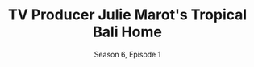 ---
layout: post
title: TV Producer Julie Marot's Tropical Bali Home
subtitle: Season 6, Episode 1
description: We're kicking off the season with a special tour of Julie's villa in Pererenan. The entrance to this kid-friendly villa takes inspiration from California's Palm Springs. The sunken living room creates an expansive atmosphere, offering a direct view of the meticulously designed backyard.
featured: true
series: a-peek-in-paradise
banner-image: images/a-peak-in-paradise/thumbnail-1.png
categories:
  - episode
featured_image: images/a-peak-in-paradise/thumbnail-1.png
seo:
  title: TV Producer Julie Marot's Tropical Bali Home
  description: We're kicking off the season with a special tour of Julie's villa in Pererenan. The entrance to this kid-friendly villa takes inspiration from California's Palm Springs. The sunken living room creates an expansive atmosphere, offering a direct view of the meticulously designed backyard.
  social_image: images/a-peak-in-paradise/thumbnail-1.png
  keywords: 
  hide-from-google: false
---